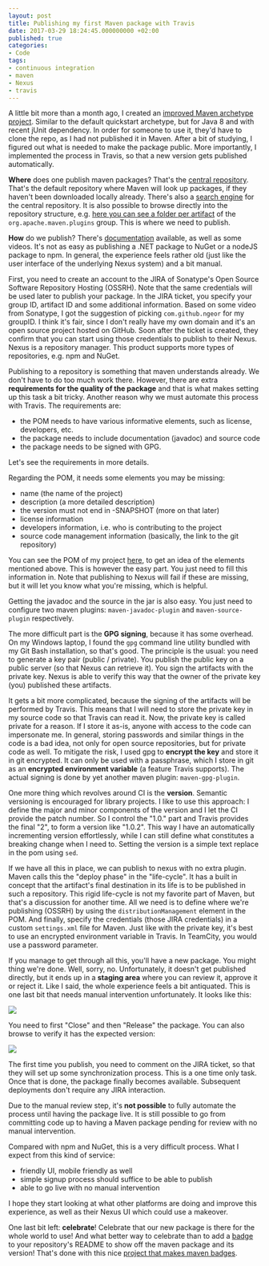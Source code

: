 ```yaml
---
layout: post
title: Publishing my first Maven package with Travis
date: 2017-03-29 18:24:45.000000000 +02:00
published: true
categories:
- Code
tags:
- continuous integration
- maven
- Nexus
- travis
---
```


A little bit more than a month ago, I created an <a href="{{ site.baseurl }}/2017/02/25/a-quickstart-maven-archetype-for-java-8.html">improved Maven archetype project</a>. Similar to the default quickstart archetype, but for Java 8 and with recent jUnit dependency. In order for someone to use it, they'd have to clone the repo, as I had not published it in Maven. After a bit of studying, I figured out what is needed to make the package public. More importantly, I implemented the process in Travis, so that a new version gets published automatically.

<!--more-->

<strong>Where</strong> does one publish maven packages? That's the <a href="http://central.sonatype.org/" target="_blank">central repository</a>. That's the default repository where Maven will look up packages, if they haven't been downloaded locally already. There's also a <a href="http://search.maven.org/" target="_blank">search engine</a> for the central repository. It is also possible to browse directly into the repository structure, e.g. <a href="http://repo1.maven.org/maven2/org/apache/maven/plugins/" target="_blank">here you can see a folder per artifact</a> of the <code>org.apache.maven.plugins</code> group. This is where we need to publish.

<strong>How</strong> do we publish? There's <a href="http://central.sonatype.org/pages/producers.html" target="_blank">documentation</a> available, as well as some videos. It's not as easy as publishing a .NET package to NuGet or a nodeJS package to npm. In general, the experience feels rather old (just like the user interface of the underlying Nexus system) and a bit manual.

First, you need to create an account to the JIRA of Sonatype's Open Source Software Repository Hosting (OSSRH). Note that the same credentials will be used later to publish your package. In the JIRA ticket, you specify your group ID, artifact ID and some additional information. Based on some video from Sonatype, I got the suggestion of picking <code>com.github.ngeor</code> for my groupID. I think it's fair, since I don't really have my own domain and it's an open source project hosted on GitHub. Soon after the ticket is created, they confirm that you can start using those credentials to publish to their Nexus. Nexus is a repository manager. This product supports more types of repositories, e.g. npm and NuGet.

Publishing to a repository is something that maven understands already. We don't have to do too much work there. However, there are extra <strong>requirements for the quality of the package</strong> and that is what makes setting up this task a bit tricky. Another reason why we must automate this process with Travis. The requirements are:
<ul>
<li>the POM needs to have various informative elements, such as license, developers, etc.</li>
<li>the package needs to include documentation (javadoc) and source code</li>
<li>the package needs to be signed with GPG.</li>
</ul>

Let's see the requirements in more details.

Regarding the POM, it needs some elements you may be missing:
<ul>
<li>name (the name of the project)</li>
<li>description (a more detailed description)</li>
<li>the version must not end in -SNAPSHOT (more on that later)</li>
<li>license information</li>
<li>developers information, i.e. who is contributing to the project</li>
<li>source code management information (basically, the link to the git repository)</li>
</ul>

You can see the POM of my project <a href="https://github.com/ngeor/archetype-quickstart-jdk8/blob/master/pom.xml" target="_blank">here</a>, to get an idea of the elements mentioned above. This is however the easy part. You just need to fill this information in. Note that publishing to Nexus will fail if these are missing, but it will let you know what you're missing, which is helpful.

Getting the javadoc and the source in the jar is also easy. You just need to configure two maven plugins: <code>maven-javadoc-plugin</code> and <code>maven-source-plugin</code> respectively.

The more difficult part is the <strong>GPG signing</strong>, because it has some overhead. On my Windows laptop, I found the <code>gpg</code> command line utility bundled with my Git Bash installation, so that's good. The principle is the usual: you need to generate a key pair (public / private). You publish the public key on a public server (so that Nexus can retrieve it). You sign the artifacts with the private key. Nexus is able to verify this way that the owner of the private key (you) published these artifacts.

It gets a bit more complicated, because the signing of the artifacts will be performed by Travis. This means that I will need to store the private key in my source code so that Travis can read it. Now, the private key is called private for a reason. If I store it as-is, anyone with access to the code can impersonate me. In general, storing passwords and similar things in the code is a bad idea, not only for open source repositories, but for private code as well. To mitigate the risk, I used gpg to <strong>encrypt the key</strong> and store it in git encrypted. It can only be used with a passphrase, which I store in git as an <strong>encrypted environment variable</strong> (a feature Travis supports). The actual signing is done by yet another maven plugin: <code>maven-gpg-plugin</code>.

One more thing which revolves around CI is the <strong>version</strong>. Semantic versioning is encouraged for library projects. I like to use this approach: I define the major and minor components of the version and I let the CI provide the patch number. So I control the "1.0." part and Travis provides the final "2", to form a version like "1.0.2". This way I have an automatically incrementing version effortlessly, while I can still define what constitutes a breaking change when I need to. Setting the version is a simple text replace in the pom using <code>sed</code>.

If we have all this in place, we can publish to nexus with no extra plugin. Maven calls this the "deploy phase" in the "life-cycle". It has a built in concept that the artifact's final destination in its life is to be published in such a repository. This rigid life-cycle is not my favorite part of Maven, but that's a discussion for another time. All we need is to define where we're publishing (OSSRH) by using the <code>distributionManagement</code> element in the POM. And finally, specify the credentials (those JIRA credentials) in a custom <code>settings.xml</code> file for Maven. Just like with the private key, it's best to use an encrypted environment variable in Travis. In TeamCity, you would use a password parameter.

If you manage to get through all this, you'll have a new package. You might thing we're done. Well, sorry, no. Unfortunately, it doesn't get published directly, but it ends up in a <strong>staging area</strong> where you can review it, approve it or reject it. Like I said, the whole experience feels a bit antiquated. This is one last bit that needs manual intervention unfortunately. It looks like this:

<img src="{{ site.baseurl }}/assets/2017/03/27/11_32_33-nexus-repository-manager.png" />

You need to first "Close" and then "Release" the package. You can also browse to verify it has the expected version:

<img src="{{ site.baseurl }}/assets/2017/03/27/11_33_24-nexus-repository-manager.png" />

The first time you publish, you need to comment on the JIRA ticket, so that they will set up some synchronization process. This is a one time only task. Once that is done, the package finally becomes available. Subsequent deployments don't require any JIRA interaction.

Due to the manual review step, it's <strong>not possible</strong> to fully automate the process until having the package live. It is still possible to go from committing code up to having a Maven package pending for review with no manual intervention.

Compared with npm and NuGet, this is a very difficult process. What I expect from this kind of service:
<ul>
<li>friendly UI, mobile friendly as well</li>
<li>simple signup process should suffice to be able to publish</li>
<li>able to go live with no manual intervention</li>
</ul>

I hope they start looking at what other platforms are doing and improve this experience, as well as their Nexus UI which could use a makeover.

One last bit left: <strong>celebrate</strong>! Celebrate that our new package is there for the whole world to use! And what better way to celebrate than to add a <a href="{{ site.baseurl }}/2016/03/05/github-badges.html">badge</a> to your repository's README to show off the maven package and its version! That's done with this nice <a href="https://github.com/jirutka/maven-badges" target="_blank">project that makes maven badges</a>.
